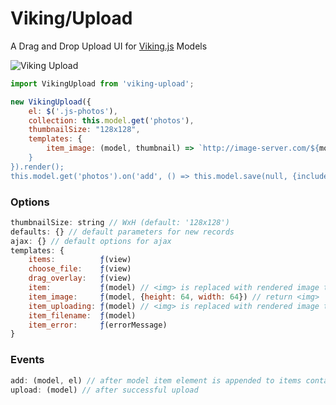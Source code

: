 # Viking/Upload
A Drag and Drop Upload UI for [Viking.js](https://github.com/malomalo/viking) Models


![Viking Upload](https://cdn.dribbble.com/users/212179/screenshots/6812397/ezgif.com-video-to-gif_1_.gif)


```javascript
import VikingUpload from 'viking-upload';

new VikingUpload({
    el: $('.js-photos'),
    collection: this.model.get('photos'),
    thumbnailSize: "128x128",
    templates: {
        item_image: (model, thumbnail) => `http://image-server.com/${model.get('id)}/${thumbnail.width}x${thumbnail.height}.jpg`
    }
}).render();
this.model.get('photos').on('add', () => this.model.save(null, {include: {photos: true}}))
```

### Options
```javascript
thumbnailSize: string // WxH (default: '128x128')
defaults: {} // default parameters for new records
ajax: {} // default options for ajax
templates: {
    items:          ƒ(view)
    choose_file:    ƒ(view)
    drag_overlay:   ƒ(view)
    item:           ƒ(model) // <img> is replaced with rendered image tag
    item_image:     ƒ(model, {height: 64, width: 64}) // return <img>
    item_uploading: ƒ(model) // <img> is replaced with rendered image tag, <progress> width set on_progress
    item_filename:  ƒ(model)
    item_error:     ƒ(errorMessage)
}
```

### Events
```javascript
add: (model, el) // after model item element is appended to items container
upload: (model) // after successful upload
```
